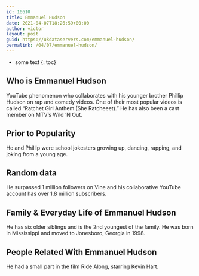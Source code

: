 ```yaml
---
id: 16610
title: Emmanuel Hudson
date: 2021-04-07T18:26:59+00:00
author: victor
layout: post
guid: https://ukdataservers.com/emmanuel-hudson/
permalink: /04/07/emmanuel-hudson/
---
```


* some text
{: toc}


## Who is Emmanuel Hudson



YouTube phenomenon who collaborates with his younger brother Phillip Hudson on rap and comedy videos. One of their most popular videos is called &#8220;Ratchet Girl Anthem (She Ratcheeet).&#8221; He has also been a cast member on MTV&#8217;s Wild &#8216;N Out.

                
                
                
## Prior to Popularity



He and Phillip were school jokesters growing up, dancing, rapping, and joking from a young age.

                
                
                
## Random data



He surpassed 1 million followers on Vine and his collaborative YouTube account has over 1.8 million subscribers.

                
                
                
## Family & Everyday Life of Emmanuel Hudson



He has six older siblings and is the 2nd youngest of the family. He was born in Mississippi and moved to Jonesboro, Georgia in 1998.

                
                
                
## People Related With Emmanuel Hudson



He had a small part in the film Ride Along, starring Kevin Hart. 

                
              
            
          
          
          
